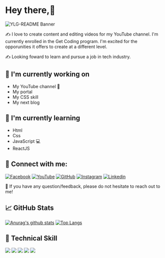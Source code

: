 # Hey there,👋
![YLG-README Banner](https://user-images.githubusercontent.com/115137407/200499463-7f36007d-b09f-45a0-adf9-4b58220024fc.png)

✍️ I love to create content and editing videos for my YouTube channel. 
I'm currently enrolled in the Get Coding program. I'm excited for the opporunities it offers to create at a different level. 

✍️ Looking foward to learn and pursue a job in tech industry.

## 🔭 I'm currently working on
- My YouTube channel 🎥
- My portal
- My CSS skill 
- My next blog

## 🌱 I'm currently learning
- Html
- Css
- JavaScript 💻
- ReactJS

## 🤝 Connect with me: 
<a href="https://www.facebook.com/profile.php?id=100008326392265" target="_blank"><img align="center" src="https://user-images.githubusercontent.com/115137407/202293265-81f45c8f-d3eb-462e-98cd-03d467d10bc8.png" alt="Facebook"/></a>
<a href="https://Youtube.com/channel/UC2MEQmmCVL2eDxSyRhSEFiQ" target="_blank"><img align="center" src="https://user-images.githubusercontent.com/115137407/200506408-8a241df5-d9fb-49cb-82b8-32533ad8e127.png" alt="YouTube"/></a>
<a href="https://github.com/YusmelyLG" target="_blank"><img align="center" src="https://user-images.githubusercontent.com/115137407/209072255-9c6b7677-71c1-4a02-8b86-2816ff4b37e9.png" alt="GitHub"/></a>
<a href="https://Instagram.com/yusmelylg" target="_blank"><img align="center" src="https://user-images.githubusercontent.com/115137407/200506406-e87e2156-50ae-4948-8a74-b55620c9a650.png" alt="Instagram"/></a> 
<a href="https://linkedin.com/in/yusmely-lozano-gonz%C3%A1lez-13b795a6" target="_blank"><img align="center" src="https://user-images.githubusercontent.com/115137407/200506407-03cf20ee-9746-4060-9ffa-4a1cc7113271.png" alt="Linkedin" /></a> 

💬 If you have any question/feedback, please do not hesitate to reach out to me!

## 📈 GitHub Stats 
[![Anurag's github stats](https://github-readme-stats.vercel.app/api?username=YusmelyLG)](https://github.com/YusmelyLG)
[![Top Langs](https://github-readme-stats.vercel.app/api/top-langs/?username=YusmelyLG&layout=compact)](https://github.com/YusmelyLG)

## 💼 Technical Skill

![](https://img.shields.io/badge/Tools-Git-informational?style=flat&logo=Git&color=F05032)
![](https://img.shields.io/badge/Tools-GitHub-informational?style=flat&logo=GitHub&color=181717)
![](https://img.shields.io/badge/Code-HTML5-informational?style=flat&logo=HTML5&color=E34F26)
![](https://img.shields.io/badge/Style-CSS3-informational?style=flat&logo=CSS3&color=1572B6)
![](https://img.shields.io/badge/Code-JavaScript-informational?style=flat&logo=JavaScript&color=F7DF1E)




